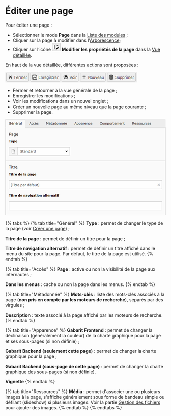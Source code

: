 # Éditer une page

Pour éditer une page :

* Sélectionner le mode **Page** dans la [Liste des modules](../prise-en-main/se-reperer-dans-le-backend.md) ;
* Cliquer sur la page à modifier dans l'[Arborescence](../prise-en-main/se-reperer-dans-le-backend.md);
* Cliquer sur l’icône ![](../.gitbook/assets/add_page_edit.png) **Modifier les propriétés de la page** dans la [Vue détaillée](../prise-en-main/se-reperer-dans-le-backend.md).

En haut de la vue détaillée, différentes actions sont proposées :

![](../.gitbook/assets/image%20%288%29.png)

* Fermer et retourner à la vue générale de la page ;
* Enregistrer les modifications ;
* Voir les modifications dans un nouvel onglet ;
* Créer un nouvelle page au même niveau que la page courante ;
* Supprimer la page.

![](../.gitbook/assets/add_page_edit_1.png)

{% tabs %}
{% tab title="Général" %}
**Type** : permet de changer le type de la page \(voir [Créer une page](creer-une-page.md)\) ;

**Titre de la page** : permet de définir un titre pour la page ;

**Titre de navigation alternatif** : permet de définir un titre affiché dans le menu du site pour la page. Par défaut, le titre de la page est utilisé.
{% endtab %}

{% tab title="Accès" %}
**Page** : active ou non la visibilité de la page aux internautes ;

**Dans les menus** : cache ou non la page dans les menus.
{% endtab %}

{% tab title="Métadonnée" %}
**Mots-clés** : liste des mots-clés associés à la page \(**non pris en compte par les moteurs de recherche**\), séparés par des virgules ;

**Description** : texte associé à la page affiché par les moteurs de recherche.
{% endtab %}

{% tab title="Apparence" %}
**Gabarit Frontend** : permet de changer la déclinaison \(généralement la couleur\) de la charte graphique pour la page et ses sous-pages \(si non définie\) ;

**Gabarit Backend \(seulement cette page\)** : permet de changer la charte graphique pour la page ;

**Gabarit Backend \(sous-page de cette page\)** : permet de changer la charte graphique des sous-pages \(si non définie\).

**Vignette**
{% endtab %}

{% tab title="Ressources" %}
**Média** : permet d'associer une ou plusieurs images à la page, s'affiche généralement sous forme de bandeau simple ou défilant \(slideshow\) si plusieurs images. Voir la partie [Gestion des fichiers](../gestion-des-fichiers-1/generalites-fichiers.md) pour ajouter des images.
{% endtab %}
{% endtabs %}

